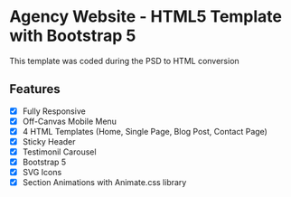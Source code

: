# Agency Website - HTML5 Template with Bootstrap 5
This template was coded during the PSD to HTML conversion

## Features
- [x] Fully Responsive
- [x] Off-Canvas Mobile Menu
- [x] 4 HTML Templates (Home, Single Page, Blog Post, Contact Page)
- [x] Sticky Header
- [x] Testimonil Carousel
- [x] Bootstrap 5
- [x] SVG Icons
- [x] Section Animations with Animate.css library
